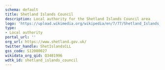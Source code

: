 ```yaml
---
schema: default
title: Shetland Islands Council
description: Local authority for the Shetland Islands Council area 
logo: 'https://upload.wikimedia.org/wikipedia/en/7/77/Shetland_Islands_Council.png'
type:
- Local authority
portal_url: ''
org_url: https://www.shetland.gov.uk/
twitter_handle: ShetIslandsCLL
gss_code: S12000027
wikidata_org_qid: Q3481996
wdtk_id: shetland_islands_council
---
```

